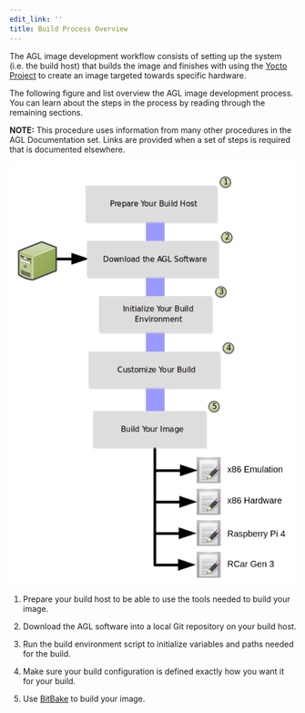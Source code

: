 ```yaml
---
edit_link: ''
title: Build Process Overview
---
```


<!-- WARNING: This file is generated by fetch_docs.js using /home/boron/Documents/AGL/docs-webtemplate/site/_data/tocs/getting_started/master/image-development-workflow-getting-started-book.yml -->

The AGL image development workflow consists of setting up
the system (i.e. the build host) that builds the image and finishes with
using the
[Yocto Project](https://yoctoproject.org) to create an image
targeted towards specific hardware.

The following figure and list overview the AGL image development
process.
You can learn about the steps in the process by reading through the
remaining sections.

**NOTE:** This procedure uses information from many other procedures
in the AGL Documentation set.
Links are provided when a set of steps is required that is documented
elsewhere.

![](images/image-developer-workflow.png)

1. Prepare your build host to be able to use the tools needed to build your image.

2. Download the AGL software into a local Git repository on your build host.

3. Run the build environment script to initialize variables and paths needed for the build.

4. Make sure your build configuration is defined exactly how you want it for your build.

5. Use
   [BitBake](https://yoctoproject.org/docs/3.1.2/bitbake-user-manual/bitbake-user-manual.html)
   to build your image.
